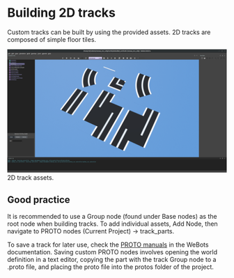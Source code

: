 # Building 2D tracks

Custom tracks can be built by using the provided assets. 2D tracks are composed of simple floor tiles.

![track_assets_2d](img/track_assets_2d.png)
2D track assets.

## Good practice

It is recommended to use a Group node (found under Base nodes) as the root node when building tracks. To add individual assets, Add Node, then navigate to PROTO nodes (Current Project) -> track_parts.

To save a track for later use, check the [PROTO manuals](https://cyberbotics.com/doc/reference/proto) in the WeBots documentation. Saving custom PROTO nodes involves opening the world definition in a text editor, copying the part with the track Group node to a .proto file, and placing the proto file into the protos folder of the project.
